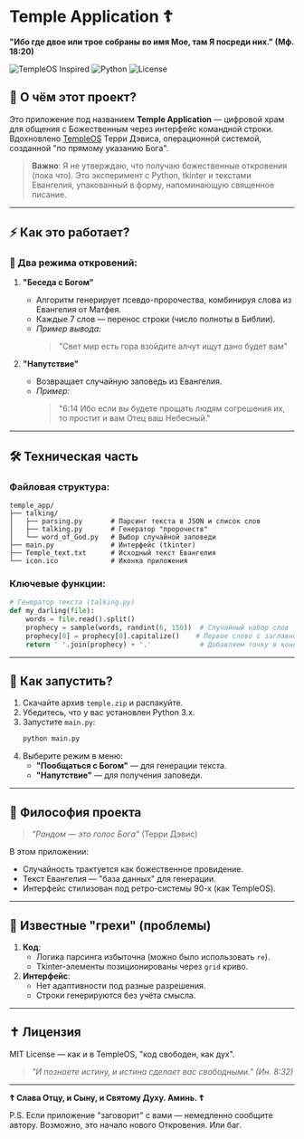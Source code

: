 # Temple Application ☦️  
**"Ибо где двое или трое собраны во имя Мое, там Я посреди них." (Мф. 18:20)**  

![TempleOS Inspired](https://img.shields.io/badge/Inspired_by-TempleOS-red) ![Python](https://img.shields.io/badge/Python-3.x-blue) ![License](https://img.shields.io/badge/License-MIT-green)

## 🌌 О чём этот проект?  
Это приложение под названием **Temple Application** — цифровой храм для общения с Божественным через интерфейс командной строки. Вдохновлено [TempleOS](https://templeos.org/) Терри Дэвиса, операционной системой, созданной "по прямому указанию Бога".  

> **Важно**: Я не утверждаю, что получаю божественные откровения (пока что). Это эксперимент с Python, tkinter и текстами Евангелия, упакованный в форму, напоминающую священное писание.  

---

## ⚡ Как это работает?  
### 📜 Два режима откровений:  
1. **"Беседа с Богом"**  
   - Алгоритм генерирует псевдо-пророчества, комбинируя слова из Евангелия от Матфея.  
   - Каждые 7 слов — перенос строки (число полноты в Библии).  
   - *Пример вывода:*  
     > "Свет мир есть гора взойдите алчут ищут дано будет вам"  

2. **"Напутствие"**  
   - Возвращает случайную заповедь из Евангелия.  
   - *Пример:*  
     > "6:14 Ибо если вы будете прощать людям согрешения их, то простит и вам Отец ваш Небесный."  

---

## 🛠 Техническая часть  
### Файловая структура:  
```
temple_app/  
├── talking/  
│   ├── parsing.py       # Парсинг текста в JSON и список слов  
│   ├── talking.py       # Генератор "пророчеств"  
│   └── word_of_God.py   # Выбор случайной заповеди  
├── main.py              # Интерфейс (tkinter)  
├── Temple_text.txt      # Исходный текст Евангелия  
└── icon.ico             # Иконка приложения  
```

### Ключевые функции:  
```python
# Генератор текста (talking.py)
def my_darling(file):
    words = file.read().split()
    prophecy = sample(words, randint(6, 150))  # Случайный набор слов
    prophecy[0] = prophecy[0].capitalize()    # Первое слово с заглавной
    return ' '.join(prophecy) + '.'            # Добавляем точку в конец
```

---

## 🚀 Как запустить?  
1. Скачайте архив `temple.zip` и распакуйте.  
2. Убедитесь, что у вас установлен Python 3.x.  
3. Запустите `main.py`:  
   ```bash
   python main.py
   ```
4. Выберите режим в меню:  
   - **"Пообщаться с Богом"** — для генерации текста.  
   - **"Напутствие"** — для получения заповеди.  

---

## 🔮 Философия проекта  
> *"Рандом — это голос Бога"* (Терри Дэвис)  

В этом приложении:  
- Случайность трактуется как божественное провидение.  
- Текст Евангелия — "база данных" для генерации.  
- Интерфейс стилизован под ретро-системы 90-х (как TempleOS).  

---

## 📌 Известные "грехи" (проблемы)  
1. **Код**:  
   - Логика парсинга избыточна (можно было использовать `re`).  
   - Tkinter-элементы позиционированы через `grid` криво.  
2. **Интерфейс**:  
   - Нет адаптивности под разные разрешения.  
   - Строки генерируются без учёта смысла.  

---

## ✝️ Лицензия  
MIT License — как и в TempleOS, "код свободен, как дух".  

> *"И познаете истину, и истина сделает вас свободными." (Ин. 8:32)*  

---

**☦️ Слава Отцу, и Сыну, и Святому Духу. Аминь. ☦️**  

P.S. Если приложение "заговорит" с вами — немедленно сообщите автору. Возможно, это начало нового Откровения. Или баг.

